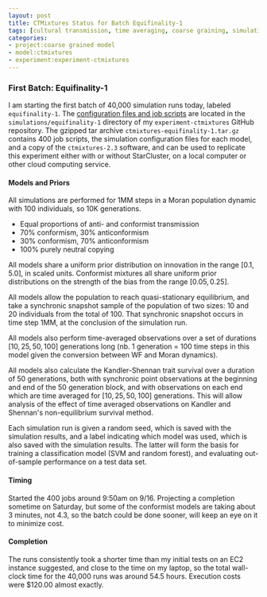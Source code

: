 ```yaml
---
layout: post
title: CTMixtures Status for Batch Equifinality-1
tags: [cultural transmission, time averaging, coarse graining, simulation, dissertation, open science, reproducible science, experiments, experiment-ctmixture]
categories: 
- project:coarse grained model
- model:ctmixtures
- experiment:experiment-ctmixtures
---
```


### First Batch:  Equifinality-1 ###

I am starting the first batch of 40,000 simulation runs today, labeled `equifinality-1`.  The [configuration files and job scripts](https://github.com/mmadsen/experiment-ctmixtures/tree/master/simulations/equifinality-1) are located in the `simulations/equifinality-1` directory of my `experiment-ctmixtures` GitHub repository.  The gzipped tar archive `ctmixtures-equifinality-1.tar.gz` contains 400 job scripts, the simulation configuration files for each model, and a copy of the `ctmixtures-2.3` software, and can be used to replicate this experiment either with or without StarCluster, on a local computer or other cloud computing service.  

#### Models and Priors ####

All simulations are performed for 1MM steps in a Moran population dynamic with 100 individuals, so 10K generations.  

* Equal proportions of anti- and conformist transmission
* 70% conformism, 30% anticonformism
* 30% conformism, 70% anticonformism
* 100% purely neutral copying

All models share a uniform prior distribution on innovation in the range $[0.1, 5.0]$, in scaled units.  Conformist mixtures all share uniform prior distributions on the strength of the bias from the range $[0.05, 0.25]$.  

All models allow the population to reach quasi-stationary equilibrium, and take a synchronic snapshot sample of the population of two sizes:  10 and 20 individuals from the total of 100.  That synchronic snapshot occurs in time step 1MM, at the conclusion of the simulation run.  

All models also perform time-averaged observations over a set of durations $[10,25,50,100]$ generations long (nb.  1 generation = 100 time steps in this model given the conversion between WF and Moran dynamics).  

All models also calculate the Kandler-Shennan trait survival over a duration of 50 generations, both with synchronic point observations at the beginning and end of the 50 generation block, and with observations on each end which are time averaged for $[10,25,50,100]$ generations.  This will allow analysis of the effect of time averaged observations on Kandler and Shennan's non-equilibrium survival method.  

Each simulation run is given a random seed, which is saved with the simulation results, and a label indicating which model was used, which is also saved with the simulation results.  The latter will form the basis for training a classification model (SVM and random forest), and evaluating out-of-sample performance on a test data set.  

#### Timing ####

Started the 400 jobs around 9:50am on 9/16.  Projecting a completion sometime on Saturday, but some of the conformist models are taking about 3 minutes, not 4.3, so the batch could be done sooner, will keep an eye on it to minimize cost.  

#### Completion ####

The runs consistently took a shorter time than my initial tests on an EC2 instance suggested, and close to the time on my laptop, so the total wall-clock time for the 40,000 runs was around 54.5 hours.  Execution costs were $120.00 almost exactly.  


